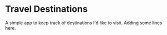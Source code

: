 # Travel Destinations

A simple app to keep track of destinations I'd like to visit.
Adding some lines here.